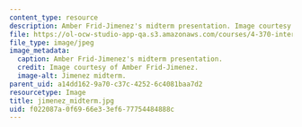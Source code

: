 ```yaml
---
content_type: resource
description: Amber Frid-Jimenez's midterm presentation. Image courtesy of Amber Frid-Jimenez.
file: https://ol-ocw-studio-app-qa.s3.amazonaws.com/courses/4-370-interrogative-design-workshop-fall-2005/f022087a0f6966e33ef677754484888c_jimenez_midterm.jpg
file_type: image/jpeg
image_metadata:
  caption: Amber Frid-Jimenez's midterm presentation.
  credit: Image courtesy of Amber Frid-Jimenez.
  image-alt: Jimenez midterm.
parent_uid: a14dd162-9a70-c37c-4252-6c4081baa7d2
resourcetype: Image
title: jimenez_midterm.jpg
uid: f022087a-0f69-66e3-3ef6-77754484888c
---
```

